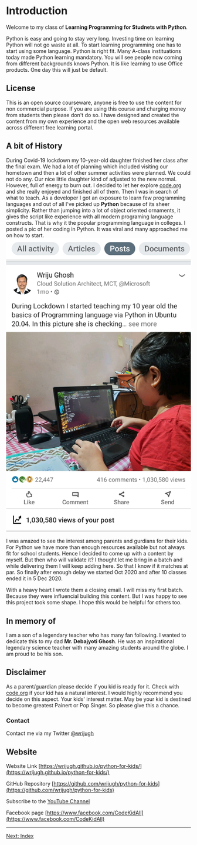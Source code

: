 # Introduction

Welcome to my class of **Learning Programming for Studnets with Python**.

Python is easy and going to stay very long. Investing time on learning Python will not go waste at all. To start learning programming one has to start using some language. Python is right fit. Many A-class instituations today made Python learning mandatory. You will see people now coming from different backgrounds knows Python. It is like learning to use Office products. One day this will just be default.

## License

This is an open source courseware, anyone is free to use the content for non commercial purpose. If you are  using this course and charging money from students then please don't do so. I have designed and created the content from my own experience and the open web resources available across different free learning portal.

## A bit of History

During Covid-19 lockdown my 10-year-old daughter finished her class after the final exam. We had a lot of planning which included visiting our hometown and then a lot of other summer activities were planned. We could not do any. Our nice little daughter kind of adjusted to the new normal. However, full of energy to burn out. I decided to let her explore [code.org](http://code.org) and she really enjoyed and finished all of them. Then I was in search of what to teach. As a developer I got an exposure to learn few programming languages and out of all I've picked up **Python** because of its sheer simplicity. Rather than jumping into a lot of object oriented ornaments, it gives the script like experience with all modern programing language constructs. That is why it the popular programming language in colleges. I posted a pic of her coding in Python. It was viral and many approached me on how to start. ![Wrishika Coding](img/wrishika-python.jpg)

I was amazed to see the interest among parents and gurdians for their kids. For Python we have more than enough resources available but not always fit for school students. Hence I decided to come up with a content by myself. But then who will validate it? I thought let me bring in a batch and while delivering them I will keep adding here. So that I know if it matches at par. So finally after enough delay we started Oct 2020 and after 10 classes ended it in 5 Dec 2020.

With a heavy heart I wrote them a closing email. I will miss my first batch. Because they were influencial building this content. But I was happy to see this project took some shape. I hope this would be helpful for others too.

## In memory of

I am a son of a legendary teacher who has many fan following. I wanted to dedicate this to my dad **Mr. Debajyoti Ghosh**. He was an inspirational legendary science teacher with many amazing students around the globe. I am proud to be his son.

## Disclaimer

As a parent/guardian please decide if you kid is ready for it. Check with [code.org](http://code.org) if your kid has a natural interest. I would highly recommend you decide on this aspect. Your kids' interest matter. May be your kid is destined to become greatest Painert or Pop Singer. So please give this a chance.

### Contact

Contact me via my Twitter [@wrijugh](https://twitter.com/wrijugh)

## Website

Website Link [https://wrijugh.github.io/python-for-kids/](https://wrijugh.github.io/python-for-kids/)

GitHub Repository [https://github.com/wrijugh/python-for-kids](https://github.com/wrijugh/python-for-kids)

Subscribe to the [YouTube Channel](https://www.youtube.com/playlist?list=PLH60I37xI-jmDGHF1S_2ld5Gb7x0tP0Fp)

Facebook page [https://www.facebook.com/CodeKidAll](https://www.facebook.com/CodeKidAll)

---

[Next: Index](index.md)
